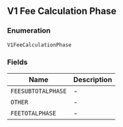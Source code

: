 ## V1 Fee Calculation Phase

### Enumeration

`V1FeeCalculationPhase`

### Fields

| Name | Description |
|  --- | --- |
| `FEESUBTOTALPHASE` | - |
| `OTHER` | - |
| `FEETOTALPHASE` | - |

